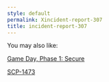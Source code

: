 ```yaml
---
style: default
permalink: Xincident-report-307
title: incident-report-307
---
```

You may also like:

[Game Day, Phase 1: Secure](http://scp-wiki.net/gamedaypart1index)

[SCP-1473](http://scp-wiki.net/scp-1473)

